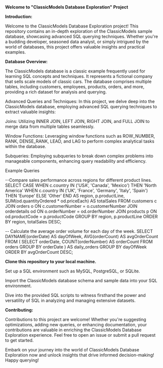 **Welcome to "ClassicModels Database Exploration" Project**

**Introduction:**

Welcome to the ClassicModels Database Exploration project! This repository contains an in-depth exploration of the ClassicModels sample database, showcasing advanced SQL querying techniques. Whether you're a budding developer, seasoned data analyst, or simply intrigued by the world of databases, this project offers valuable insights and practical examples.

**Database Overview:**

The ClassicModels database is a classic example frequently used for learning SQL concepts and techniques. It represents a fictional company that sells scale models of classic cars. The database comprises multiple tables, including customers, employees, products, orders, and more, providing a rich dataset for analysis and querying.

Advanced Queries and Techniques:
In this project, we delve deep into the ClassicModels database, employing advanced SQL querying techniques to extract valuable insights:

Joins: Utilizing INNER JOIN, LEFT JOIN, RIGHT JOIN, and FULL JOIN to merge data from multiple tables seamlessly.

Window Functions: Leveraging window functions such as ROW_NUMBER, RANK, DENSE_RANK, LEAD, and LAG to perform complex analytical tasks within the database.

Subqueries: Employing subqueries to break down complex problems into manageable components, enhancing query readability and efficiency.


Example Queries

--Compare sales performance across regions for different product lines.
SELECT 
   CASE
       WHEN c.country IN ('USA', 'Canada', 'Mexico') THEN 'North America'
       WHEN c.country IN ('UK', 'France', 'Germany', 'Italy', 'Spain') THEN 'Europe'
       ELSE 'Other'
   END AS region,
   p.productLine,
   SUM(od.quantityOrdered * od.priceEach) AS totalSales
FROM customers c
JOIN orders o ON c.customerNumber = o.customerNumber
JOIN orderdetails od ON o.orderNumber = od.orderNumber
JOIN products p ON od.productCode = p.productCode
GROUP BY region, p.productLine
ORDER BY region, totalSales DESC;


-- Calculate the average order volume for each day of the week.
SELECT DAYNAME(orderDate) AS dayOfWeek, 
       AVG(orderCount) AS avgOrderCount
FROM (
    SELECT orderDate, COUNT(orderNumber) AS orderCount
    FROM orders
    GROUP BY orderDate
) AS daily_orders
GROUP BY dayOfWeek
ORDER BY avgOrderCount DESC;



**Clone this repository to your local machine.**

Set up a SQL environment such as MySQL, PostgreSQL, or SQLite.

Import the ClassicModels database schema and sample data into your SQL environment.

Dive into the provided SQL scripts to witness firsthand the power and versatility of SQL in analyzing and managing extensive datasets.

**Contributing:**

Contributions to this project are welcome! Whether you're suggesting optimizations, adding new queries, or enhancing documentation, your contributions are valuable in enriching the ClassicModels Database Exploration experience. Feel free to open an issue or submit a pull request to get started.


Embark on your journey into the world of ClassicModels Database Exploration now and unlock insights that drive informed decision-making! Happy querying!
